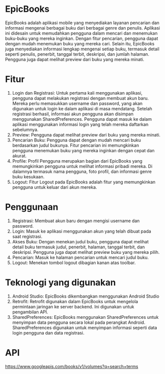 # EpicBooks

EpicBooks adalah aplikasi mobile yang menyediakan layanan pencarian dan informasi mengenai berbagai buku dari berbagai genre dan penulis. Aplikasi ini didesain untuk memudahkan pengguna dalam mencari dan menemukan buku-buku yang mereka inginkan. Dengan fitur pencarian, pengguna dapat dengan mudah menemukan buku yang mereka cari. Selain itu, EpicBooks juga menyediakan informasi lengkap mengenai setiap buku, termasuk detail seperti penulis, penerbit, tanggal terbit, deskripsi, dan jumlah halaman. Pengguna juga dapat melihat preview dari buku yang mereka minati.

# Fitur

1. Login dan Registrasi: Untuk pertama kali menggunakan aplikasi, pengguna dapat melakukan registrasi dengan membuat akun baru. Mereka perlu memasukkan username dan password, yang akan digunakan untuk login ke dalam aplikasi di masa mendatang. Setelah registrasi berhasil, informasi akun pengguna akan disimpan menggunakan SharedPreferences. Pengguna dapat masuk ke dalam aplikasi menggunakan informasi login yang telah mereka daftarkan sebelumnya.
2. Preview: Pengguna dapat melihat preview dari buku yang mereka minati.
3. Pencarian Buku: Pengguna dapat dengan mudah mencari buku berdasarkan judul bukunya. Fitur pencarian ini memungkinkan pengguna menemukan buku yang mereka inginkan dengan cepat dan akurat.
4. Profile: Profil Pengguna merupakan bagian dari EpicBooks yang memungkinkan pengguna untuk melihat informasi pribadi mereka. Di dalamnya termasuk nama pengguna, foto profil, dan informasi genre buku kesukaan.
5. Logout: Fitur Logout pada EpicBooks adalah fitur yang memungkinkan pengguna untuk keluar dari akun mereka.

# Penggunaan

1. Registrasi: Membuat akun baru dengan mengisi username dan password.
2. Login: Masuk ke aplikasi menggunakan akun yang telah dibuat pada saat registrasi.
3. Akses Buku: Dengan menekan judul buku, pengguna dapat melihat detail buku termasuk judul, penerbit, halaman, tanggal terbit, dan deskripsi. Pengguna juga dapat melihat preview buku yang mereka pilih.
4. Pencarian: Masuk ke halaman pencarian untuk mencari judul buku.
5. Logout: Menekan tombol logout dibagian kanan atas toolbar.

# Teknologi yang digunakan

1. Android Studio: EpicBooks dikembangkan menggunakan Android Studio
2. Retrofit: Retrofit digunakan dalam EpicBooks untuk mengelola permintaan jaringan ke server backend. Ini digunakan untuk pengambilan API.
3. SharedPreferences: EpicBooks menggunakan SharedPreferences untuk menyimpan data pengguna secara lokal pada perangkat Android. SharedPreferences digunakan untuk menyimpan informasi seperti data login pengguna dan data registrasi.

# API

https://www.googleapis.com/books/v1/volumes?q=search+terms

